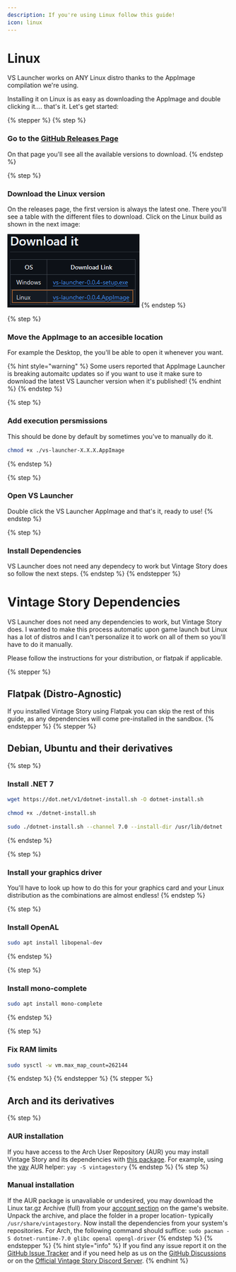 ```yaml
---
description: If you're using Linux follow this guide!
icon: linux
---
```


# Linux

VS Launcher works on ANY Linux distro thanks to the AppImage compilation we're using.

Installing it on Linux is as easy as downloading the AppImage and double clicking it.... that's it. Let's get started:

{% stepper %}
{% step %}
### Go to the [GitHub Releases Page](https://github.com/XurxoMF/vs-launcher/releases)

On that page you'll see all the available versions to download.
{% endstep %}

{% step %}
### Download the Linux version

On the releases page, the first version is always the latest one. There you'll see a table with the different files to download. Click on the Linux build as shown in the next image:

![](<../../.gitbook/assets/imagen (1).png>)
{% endstep %}

{% step %}
### Move the AppImage to an accesible location

For example the Desktop, the you'll be able to open it whenever you want.

{% hint style="warning" %}
Some users reported that AppImage Launcher is breaking automaitc updates so if you want to use it make sure to download the latest VS Launcher version when it's published!
{% endhint %}
{% endstep %}

{% step %}
### Add execution persmissions

This should be done by default by sometimes you've to manually do it.

```sh
chmod +x ./vs-launcher-X.X.X.AppImage
```
{% endstep %}

{% step %}
### Open VS Launcher

Double click the VS Launcher AppImage and that's it, ready to use!
{% endstep %}

{% step %}
### Install Dependencies

VS Launcher does not need any dependecy to work but Vintage Story does so follow the next steps.
{% endstep %}
{% endstepper %}

# Vintage Story Dependencies

VS Launcher does not need any dependencies to work, but Vintage Story does. I wanted to make this process automatic upon game launch but Linux has a lot of distros and I can't personalize it to work on all of them so you'll have to do it manually.

Please follow the instructions for your distribution, or flatpak if applicable.

{% stepper %}
## Flatpak (Distro-Agnostic)

If you installed Vintage Story using Flatpak you can skip the rest of this guide, as any dependencies will come pre-installed in the sandbox.
{% endstepper %}
{% stepper %}
## Debian, Ubuntu and their derivatives
{% step %}
### Install .NET 7

```sh
wget https://dot.net/v1/dotnet-install.sh -O dotnet-install.sh
```

```sh
chmod +x ./dotnet-install.sh
```

```sh
sudo ./dotnet-install.sh --channel 7.0 --install-dir /usr/lib/dotnet
```
{% endstep %}

{% step %}
### Install your graphics driver

You'll have to look up how to do this for your graphics card and your Linux distribution as the combinations are almost endless!
{% endstep %}

{% step %}
### Install OpenAL

```sh
sudo apt install libopenal-dev
```
{% endstep %}

{% step %}
### Install mono-complete

```sh
sudo apt install mono-complete
```
{% endstep %}

{% step %}
### Fix RAM limits

```sh
sudo sysctl -w vm.max_map_count=262144
```
{% endstep %}
{% endstepper %}
{% stepper %}
## Arch and its derivatives

{% step %}
### AUR installation

If you have access to the Arch User Repository (AUR) you may install Vintage Story and its dependencies with [this package](https://aur.archlinux.org/packages/vintagestory).
For example, using the [yay](https://aur.archlinux.org/packages/yay) AUR helper: ``yay -S vintagestory``
{% endstep %}
{% step %}

### Manual installation

If the AUR package is unavaliable or undesired, you may download the Linux tar.gz Archive (full) from your [account section](https://account.vintagestory.at/) on the game's website.
Unpack the archive, and place the folder in a proper location- typically ``/usr/share/vintagestory``.
Now install the dependencies from your system's repositories. For Arch, the following command should suffice:
``sudo pacman -S dotnet-runtime-7.0 glibc openal opengl-driver``
{% endstep %}
{% endstepper %}
{% hint style="info" %}
If you find any issue report it on the [GitHub Issue Tracker](https://github.com/XurxoMF/vs-launcher/issues) and if you need help as us on the [GitHub Discussions](https://github.com/XurxoMF/vs-launcher/discussions) or on the [Official Vintage Story Discord Server](https://discord.com/channels/302152934249070593/1314991001571557488).
{% endhint %}

